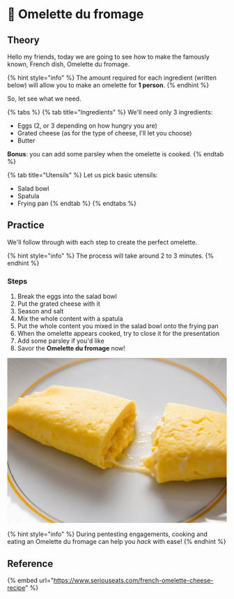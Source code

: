 # 🍳 Omelette du fromage

## Theory

Hello my friends, today we are going to see how to make the famously known, French dish, Omelette du fromage.

{% hint style="info" %}
The amount required for each ingredient \(written below\) will allow you to make an omelette for **1 person**.
{% endhint %}

So, let see what we need.

{% tabs %}
{% tab title="Ingredients" %}
We'll need only 3 ingredients:

* Eggs \(2, or 3 depending on how hungry you are\)
* Grated cheese \(as for the type of cheese, I'll let you choose\)
* Butter

**Bonus**: you can add some parsley when the omelette is cooked.
{% endtab %}

{% tab title="Utensils" %}
Let us pick basic utensils:

* Salad bowl
* Spatula
* Frying pan
{% endtab %}
{% endtabs %}

## Practice

We'll follow through with each step to create the perfect omelette.

{% hint style="info" %}
The process will take around 2 to 3 minutes.
{% endhint %}

### Steps

1. Break the eggs into the salad bowl
2. Put the grated cheese with it
3. Season and salt
4. Mix the whole content with a spatula
5. Put the whole content you mixed in the salad bowl onto the frying pan
6. When the omelette appears cooked, try to close it for the presentation
7. Add some parsley if you'd like
8. Savor the **Omelette du fromage** now!

![Photograph: Vicky Wasik. Video: Serious Eats Video](../../.gitbook/assets/image.png)

{% hint style="info" %}
During pentesting engagements, cooking and eating an Omelette du fromage can help you _hack_ with ease!
{% endhint %}

## Reference

{% embed url="https://www.seriouseats.com/french-omelette-cheese-recipe" %}

